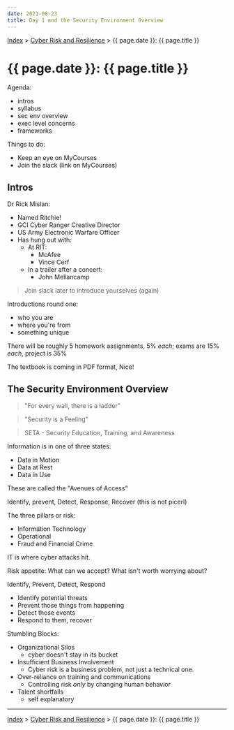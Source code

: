 ```yaml
---
date: 2021-08-23
title: Day 1 and the Security Environment Overview
---
```


[Index](../../../index.md) > [Cyber Risk and Resilience](./index.md) > {{ page.date }}: {{ page.title }}

# {{ page.date }}: {{ page.title }}

Agenda:

- intros
- syllabus
- sec env overview
- exec level concerns
- frameworks

Things to do:

- Keep an eye on MyCourses
- Join the slack (link on MyCourses)

## Intros

Dr Rick Mislan:

- Named Ritchie!
- GCI Cyber Ranger Creative Director
- US Army Electronic Warfare Officer
- Has hung out with:
    - At RIT:
        - McAfee
        - Vince Cerf
    - In a trailer after a concert:
        - John Mellancamp

> Join slack later to introduce yourselves (again)

Introductions round one:

- who you are
- where you're from
- something unique

There will be roughly 5 homework assignments, 5% *each*; exams are 15% *each*, project is 35%

The textbook is coming in PDF format, Nice!

## The Security Environment Overview

> "For every wall, there is a ladder"

> "Security is a Feeling"

> SETA - Security Education, Training, and Awareness

Information is in one of three states:

- Data in Motion
- Data at Rest
- Data in Use

These are called the "Avenues of Access"

Identify, prevent, Detect, Response, Recover (this is not picerl)

The three pillars or risk:

- Information Technology
- Operational
- Fraud and Financial Crime

IT is where cyber attacks hit.

Risk appetite: What can we accept? What isn't worth worrying about?

Identify, Prevent, Detect, Respond

- Identify potential threats
- Prevent those things from happening
- Detect those events
- Respond to them, recover

Stumbling Blocks:

- Organizational Silos
    - cyber doesn't stay in its bucket
- Insufficient Business Involvement
    - Cyber risk is a business problem, not just a technical one.
- Over-reliance on training and communications
    - Controlling risk *only* by changing human behavior
- Talent shortfalls
    - self explanatory

---

[Index](../../../index.md) > [Cyber Risk and Resilience](./index.md) > {{ page.date }}: {{ page.title }}
